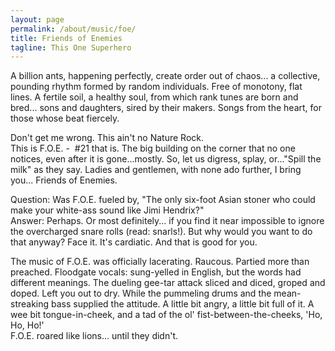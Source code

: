 ```yaml
---
layout: page
permalink: /about/music/foe/
title: Friends of Enemies
tagline: This One Superhero
---
```


A billion ants, happening perfectly, create order out of chaos...  a collective, pounding rhythm formed by random individuals. Free of monotony, flat lines. A fertile soil, a healthy soul, from which rank tunes are born and bred... sons and daughters, sired by their makers.  Songs from the heart, for those whose beat fiercely.

Don't get me wrong. This ain't no Nature Rock.<br />
This is F.O.E. -  #21 that is. The big building on the corner that no one notices, even after it is gone...mostly. So, let us digress, splay, or..."Spill the milk" as they say. Ladies and gentlemen, with none ado further, I bring you...  Friends of Enemies.

Question: Was F.O.E. fueled by, "The only six-foot Asian stoner who could make your white-ass sound like Jimi Hendrix?"<br />
Answer: Perhaps. Or most definitely... if you find it near impossible to ignore the overcharged snare rolls (read: snarls!). But why would you want to do that anyway? Face it. It's cardiatic. And that is good for you.

The music of F.O.E. was officially lacerating. Raucous. Partied more than preached. Floodgate vocals: sung-yelled in English, but the words had different meanings. The dueling gee-tar attack sliced and diced, groped and doped. Left you out to dry. While the pummeling drums and the mean-streaking bass supplied the attitude. A little bit angry, a little bit full of it. A wee bit tongue-in-cheek, and a tad of the ol' fist-between-the-cheeks, 'Ho, Ho, Ho!'<br />
F.O.E.  roared like lions... until they didn't.

